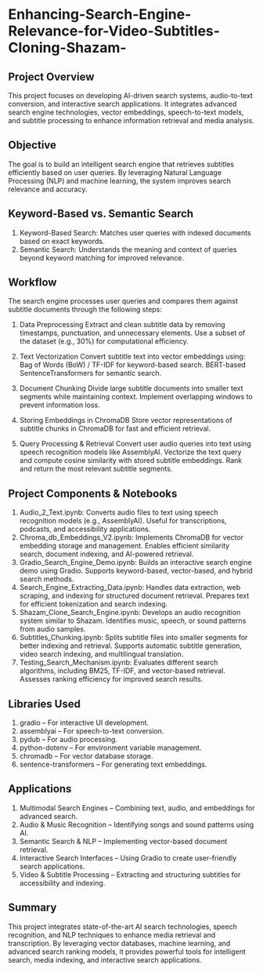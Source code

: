 # Enhancing-Search-Engine-Relevance-for-Video-Subtitles-Cloning-Shazam-

## Project Overview
This project focuses on developing AI-driven search systems, audio-to-text conversion, and interactive search applications. It integrates advanced search engine technologies, vector embeddings, speech-to-text models, and subtitle processing to enhance information retrieval and media analysis.

## Objective
The goal is to build an intelligent search engine that retrieves subtitles efficiently based on user queries. By leveraging Natural Language Processing (NLP) and machine learning, the system improves search relevance and accuracy.

## Keyword-Based vs. Semantic Search
1. Keyword-Based Search: Matches user queries with indexed documents based on exact keywords.
2. Semantic Search: Understands the meaning and context of queries beyond keyword matching for improved relevance.

## Workflow
The search engine processes user queries and compares them against subtitle documents through the following steps:

1. Data Preprocessing
   Extract and clean subtitle data by removing timestamps, punctuation, and unnecessary elements.
   Use a subset of the dataset (e.g., 30%) for computational efficiency.

2. Text Vectorization
   Convert subtitle text into vector embeddings using:
   Bag of Words (BoW) / TF-IDF for keyword-based search.
   BERT-based SentenceTransformers for semantic search.

3. Document Chunking
   Divide large subtitle documents into smaller text segments while maintaining context.
   Implement overlapping windows to prevent information loss.

4. Storing Embeddings in ChromaDB
   Store vector representations of subtitle chunks in ChromaDB for fast and efficient retrieval.

5. Query Processing & Retrieval
   Convert user audio queries into text using speech recognition models like AssemblyAI.
   Vectorize the text query and compute cosine similarity with stored subtitle embeddings.
   Rank and return the most relevant subtitle segments.

## Project Components & Notebooks
1. Audio_2_Text.ipynb:
   Converts audio files to text using speech recognition models (e.g., AssemblyAI).
   Useful for transcriptions, podcasts, and accessibility applications.
2. Chroma_db_Embeddings_V2.ipynb:
   Implements ChromaDB for vector embedding storage and management.
   Enables efficient similarity search, document indexing, and AI-powered retrieval.
3. Gradio_Search_Engine_Demo.ipynb:
   Builds an interactive search engine demo using Gradio.
   Supports keyword-based, vector-based, and hybrid search methods.
4. Search_Engine_Extracting_Data.ipynb:
   Handles data extraction, web scraping, and indexing for structured document retrieval.
   Prepares text for efficient tokenization and search indexing.
5. Shazam_Clone_Search_Engine.ipynb:
   Develops an audio recognition system similar to Shazam.
   Identifies music, speech, or sound patterns from audio samples.
6. Subtitles_Chunking.ipynb:
   Splits subtitle files into smaller segments for better indexing and retrieval.
   Supports automatic subtitle generation, video search indexing, and multilingual translation.
7. Testing_Search_Mechanism.ipynb:
   Evaluates different search algorithms, including BM25, TF-IDF, and vector-based retrieval.
   Assesses ranking efficiency for improved search results.

## Libraries Used
1. gradio – For interactive UI development.
2. assemblyai – For speech-to-text conversion.
3. pydub – For audio processing.
4. python-dotenv – For environment variable management.
5. chromadb – For vector database storage.
6. sentence-transformers – For generating text embeddings.

## Applications
1. Multimodal Search Engines – Combining text, audio, and embeddings for advanced search.
2. Audio & Music Recognition – Identifying songs and sound patterns using AI.
3. Semantic Search & NLP – Implementing vector-based document retrieval.
4. Interactive Search Interfaces – Using Gradio to create user-friendly search applications.
5. Video & Subtitle Processing – Extracting and structuring subtitles for accessibility and indexing.

## Summary
This project integrates state-of-the-art AI search technologies, speech recognition, and NLP techniques to enhance media retrieval and transcription. By leveraging vector databases, machine learning, and advanced search ranking models, it provides powerful tools for intelligent search, media indexing, and interactive search applications.
